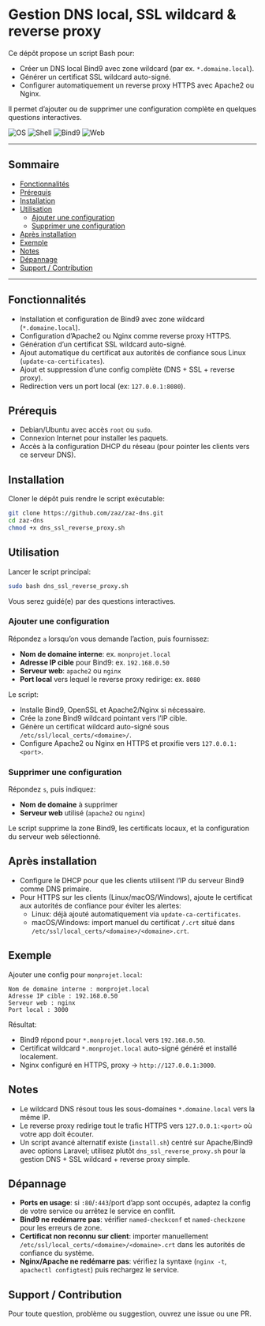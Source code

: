 # Gestion DNS local, SSL wildcard & reverse proxy
Ce dépôt propose un script Bash pour:

- Créer un DNS local Bind9 avec zone wildcard (par ex. `*.domaine.local`).
- Générer un certificat SSL wildcard auto-signé.
- Configurer automatiquement un reverse proxy HTTPS avec Apache2 ou Nginx.

Il permet d’ajouter ou de supprimer une configuration complète en quelques questions interactives.

![OS](https://img.shields.io/badge/OS-Debian%2FUbuntu-blue)
![Shell](https://img.shields.io/badge/Shell-bash-4EAA25)
![Bind9](https://img.shields.io/badge/DNS-Bind9-informational)
![Web](https://img.shields.io/badge/Reverse%20Proxy-Apache2%20%7C%20Nginx-orange)

---

## Sommaire
- [Fonctionnalités](#fonctionnalités)
- [Prérequis](#prérequis)
- [Installation](#installation)
- [Utilisation](#utilisation)
  - [Ajouter une configuration](#ajouter-une-configuration)
  - [Supprimer une configuration](#supprimer-une-configuration)
- [Après installation](#après-installation)
- [Exemple](#exemple)
- [Notes](#notes)
- [Dépannage](#dépannage)
- [Support / Contribution](#support--contribution)

---

## Fonctionnalités
- Installation et configuration de Bind9 avec zone wildcard (`*.domaine.local`).
- Configuration d’Apache2 ou Nginx comme reverse proxy HTTPS.
- Génération d’un certificat SSL wildcard auto-signé.
- Ajout automatique du certificat aux autorités de confiance sous Linux (`update-ca-certificates`).
- Ajout et suppression d’une config complète (DNS + SSL + reverse proxy).
- Redirection vers un port local (ex: `127.0.0.1:8080`).

## Prérequis
- Debian/Ubuntu avec accès `root` ou `sudo`.
- Connexion Internet pour installer les paquets.
- Accès à la configuration DHCP du réseau (pour pointer les clients vers ce serveur DNS).

## Installation
Cloner le dépôt puis rendre le script exécutable:

```bash
git clone https://github.com/zaz/zaz-dns.git
cd zaz-dns
chmod +x dns_ssl_reverse_proxy.sh
```

## Utilisation
Lancer le script principal:

```bash
sudo bash dns_ssl_reverse_proxy.sh
```

Vous serez guidé(e) par des questions interactives.

### Ajouter une configuration
Répondez `a` lorsqu’on vous demande l’action, puis fournissez:

- __Nom de domaine interne__: ex. `monprojet.local`
- __Adresse IP cible__ pour Bind9: ex. `192.168.0.50`
- __Serveur web__: `apache2` ou `nginx`
- __Port local__ vers lequel le reverse proxy redirige: ex. `8080`

Le script:

- Installe Bind9, OpenSSL et Apache2/Nginx si nécessaire.
- Crée la zone Bind9 wildcard pointant vers l’IP cible.
- Génère un certificat wildcard auto-signé sous `/etc/ssl/local_certs/<domaine>/`.
- Configure Apache2 ou Nginx en HTTPS et proxifie vers `127.0.0.1:<port>`.

### Supprimer une configuration
Répondez `s`, puis indiquez:

- __Nom de domaine__ à supprimer
- __Serveur web__ utilisé (`apache2` ou `nginx`)

Le script supprime la zone Bind9, les certificats locaux, et la configuration du serveur web sélectionné.

## Après installation
- Configure le DHCP pour que les clients utilisent l’IP du serveur Bind9 comme DNS primaire.
- Pour HTTPS sur les clients (Linux/macOS/Windows), ajoute le certificat aux autorités de confiance pour éviter les alertes:
  - Linux: déjà ajouté automatiquement via `update-ca-certificates`.
  - macOS/Windows: import manuel du certificat `/.crt` situé dans `/etc/ssl/local_certs/<domaine>/<domaine>.crt`.

## Exemple
Ajouter une config pour `monprojet.local`:

```
Nom de domaine interne : monprojet.local
Adresse IP cible : 192.168.0.50
Serveur web : nginx
Port local : 3000
```

Résultat:

- Bind9 répond pour `*.monprojet.local` vers `192.168.0.50`.
- Certificat wildcard `*.monprojet.local` auto-signé généré et installé localement.
- Nginx configuré en HTTPS, proxy → `http://127.0.0.1:3000`.

## Notes
- Le wildcard DNS résout tous les sous-domaines `*.domaine.local` vers la même IP.
- Le reverse proxy redirige tout le trafic HTTPS vers `127.0.0.1:<port>` où votre app doit écouter.
- Un script avancé alternatif existe (`install.sh`) centré sur Apache/Bind9 avec options Laravel; utilisez plutôt `dns_ssl_reverse_proxy.sh` pour la gestion DNS + SSL wildcard + reverse proxy simple.

## Dépannage
- __Ports en usage__: si `:80`/`:443`/port d’app sont occupés, adaptez la config de votre service ou arrêtez le service en conflit.
- __Bind9 ne redémarre pas__: vérifier `named-checkconf` et `named-checkzone` pour les erreurs de zone.
- __Certificat non reconnu sur client__: importer manuellement `/etc/ssl/local_certs/<domaine>/<domaine>.crt` dans les autorités de confiance du système.
- __Nginx/Apache ne redémarre pas__: vérifiez la syntaxe (`nginx -t`, `apachectl configtest`) puis rechargez le service.

## Support / Contribution
Pour toute question, problème ou suggestion, ouvrez une issue ou une PR.